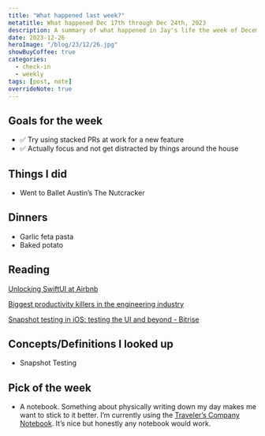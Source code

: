 ```yaml
---
title: "What happened last week?"
metatitle: What happened Dec 17th through Dec 24th, 2023
description: A summary of what happened in Jay's life the week of December 10th 2023.
date: 2023-12-26
heroImage: "/blog/23/12/26.jpg"
showBuyCoffee: true
categories:
  - check-in
  - weekly
tags: [post, note]
overrideNote: true
---
```


## Goals for the week

- ✅ Try using stacked PRs at work for a new feature
- ✅ Actually focus and not get distracted by things around the house

## Things I did

- Went to Ballet Austin’s The Nutcracker

## Dinners

- Garlic feta pasta
- Baked potato

## Reading

[Unlocking SwiftUI at Airbnb](https://medium.com/airbnb-engineering/unlocking-swiftui-at-airbnb-ea58f50cde49)

[Biggest productivity killers in the engineering industry](https://substack.com/home/post/p-139863745)

[Snapshot testing in iOS: testing the UI and beyond - Bitrise](https://bitrise.io/blog/post/snapshot-testing-in-ios-testing-the-ui-and-beyond)

## Concepts/Definitions I looked up

- Snapshot Testing

## Pick of the week

- A notebook. Something about physically writing down my day makes me want to stick to it better. I’m currently using the [Traveler’s Company Notebook](https://geni.us/6yQyTr). It’s nice but honestly any notebook would work.
